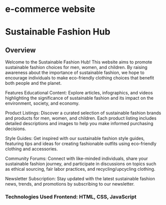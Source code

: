 # e-commerce website
<h1>Sustainable Fashion Hub</h1>
<h2>Overview</h2>
<p>Welcome to the Sustainable Fashion Hub! This website aims to promote sustainable fashion choices for men, women, and children. By raising awareness about the importance of sustainable fashion, we hope to encourage individuals to make eco-friendly clothing choices that benefit both people and the planet.

Features
Educational Content: Explore articles, infographics, and videos highlighting the significance of sustainable fashion and its impact on the environment, society, and economy.

Product Listings: Discover a curated selection of sustainable fashion brands and products for men, women, and children. Each product listing includes detailed descriptions and images to help you make informed purchasing decisions.

Style Guides: Get inspired with our sustainable fashion style guides, featuring tips and ideas for creating fashionable outfits using eco-friendly clothing and accessories.

Community Forums: Connect with like-minded individuals, share your sustainable fashion journey, and participate in discussions on topics such as ethical sourcing, fair labor practices, and recycling/upcycling clothing.

Newsletter Subscription: Stay updated with the latest sustainable fashion news, trends, and promotions by subscribing to our newsletter.</p>

<h3>Technologies Used
Frontend: HTML, CSS, JavaScript</h3>
